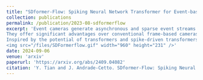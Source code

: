 ```yaml
---
title: "SDformer-Flow: Spiking Neural Network Transformer for Event-based optical flow estimation"
collection: publications
permalink: /publication/2023-08-sdformerflow
excerpt: 'Event cameras generate asynchronous and sparse event streams capturing changes in light intensity. 
They offer significant advantages over conventional frame-based cameras, such as a higher dynamic range and an extremely faster data rate, making them particularly useful in scenarios involving fast motion or challenging lighting conditions. Spiking neural networks (SNNs) share similar asynchronous and sparse characteristics and are well-suited for processing data from event cameras.
Inspired by the potential of transformers and spike-driven transformers (spikeformers) in other computer vision tasks, we propose two solutions for fast and robust optical flow estimation for event cameras: STTFlowNet and SDformerFlow. STTFlowNet adopts a U-shaped artificial neural network (ANN) architecture with spatiotemporal shifted window self-attention (swin) transformer encoders, while SDformerFlow presents its fully spiking counterpart, incorporating swin spikeformer encoders. Furthermore, we present two variants of the spiking version with different neuron models. Our work is the first to make use of spikeformers for dense optical flow estimation. We conduct end-to-end training for all models using supervised learning. Our results yield state-of-the-art performance among SNN-based event optical flow methods on both the DSEC and MVSEC datasets, and show significant reduction in power consumption compared to the equivalent ANNs. 
<img src="/files/SDFormerflow.gif" width="960" height="231" />'
date: 2024-09-06
venue: 'arxiv'
paperurl: 'https://arxiv.org/abs/2409.04082'
citation: 'Y. Tian and J. Andrade-Cetto. SDformer-Flow: Spiking Neural Network Transformer for Event-based optical flow estimation, 2024, arXiv preprint arXiv:2409.04082.'
---
```



